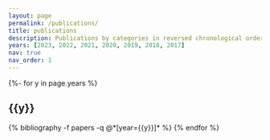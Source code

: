 ```yaml
---
layout: page
permalink: /publications/
title: publications
description: Publications by categories in reversed chronological order.
years: [2023, 2022, 2021, 2020, 2019, 2018, 2017]
nav: true
nav_order: 1
---
```

<!-- _pages/publications.md -->
<div class="publications">

{%- for y in page.years %}
  <h2 class="year">{{y}}</h2>
  {% bibliography -f papers -q @*[year={{y}}]* %}
{% endfor %}

</div>
